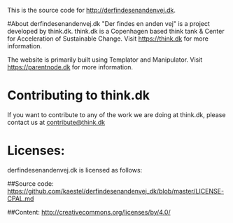 This is the source code for http://derfindesenandenvej.dk.

#About derfindesenandenvej.dk
"Der findes en anden vej" is a project developed by think.dk.
think.dk is a Copenhagen based think tank & Center for Acceleration of Sustainable Change. Visit https://think.dk for more information.

The website is primarily built using Templator and Manipulator. Visit https://parentnode.dk for more information.


# Contributing to think.dk

If you want to contribute to any of the work we are doing at think.dk, please contact us at [contribute@think.dk](mailto:contribute@think.dk)


# Licenses:
derfindesenandenvej.dk is licensed as follows:

##Source code:
https://github.com/kaestel/derfindesenandenvej_dk/blob/master/LICENSE-CPAL.md

##Content:
http://creativecommons.org/licenses/by/4.0/
